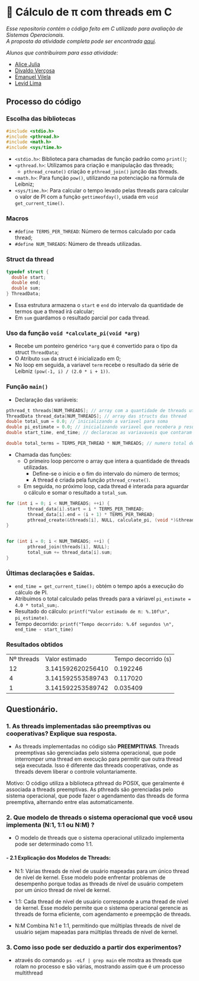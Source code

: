 #  🧮 Cálculo de π com threads em C
_Esse repositorio contém o código feito em C utilizado para avaliação de Sistemas Operacionais. <br/> A proposta da atividade completa pode ser encontrada [aqui](https://wiki.inf.ufpr.br/maziero/doku.php?id=so:calculo_de_pi_com_threads)._

_Alunos que contribuiram para essa atividade:_ 
- [Alice Julia](https://github.com/Alljuly)
- [Divaldo Verçosa](https://github.com/Divaldoh)
- [Emanuel Vilela](https://github.com/emanuelvsz)
- [Levid Lima](https://github.com/DEVLevid)


## Processo do código
### Escolha das bibliotecas 
```C
#include <stdio.h>
#include <pthread.h>
#include <math.h>
#include <sys/time.h>
```
- `<stdio.h>`: Biblioteca para chamadas de função padrão como `print()`;
- `<pthread.h>`: Utilizamos para criação e manipulação das threads;
  - `pthread_create()` criação e  `pthread_join()` junção das threads.
- `<math.h>`: Para função `pow()`, utilizando na potenciação na fórmula de Leibniz;
- `<sys/time.h>`: Para calcular o tempo levado pelas threads para calcular o valor de PI com a função `gettimeofday()`, usada em `void get_current_time()`.

### Macros
- `#define TERMS_PER_THREAD`: Número de termos calculado por cada thread;
- `#define NUM_THREADS`: Número de threads utilizadas.

### Struct da thread 
  ```C
typedef struct {
    double start;
    double end;
    double sum;
} ThreadData;
```
- Essa estrutura armazena o `start` e `end` do intervalo da quantidade de termos que a thread irá calcular;
- Em `sum` guardamos o resultado parcial por cada thread.

### Uso da função `void *calculate_pi(void *arg)`
- Recebe um ponteiro genérico `*arg` que é convertido para o tipo da struct `ThreadData`;
- O Atributo `sum` da struct é inicializado em 0;
- No loop em seguida, a variavel `term` recebe o resultado da série de Leibniz `(pow(-1, i) / (2.0 * i + 1))`.

### Função `main()`
- Declaração das variáveis:
``` C
pthread_t threads[NUM_THREADS]; // array com a quantidade de threads utilizadas
ThreadData thread_data[NUM_THREADS]; // array das structs das thread
double total_sum = 0.0; // inicializando a variavel para soma
double pi_estimate = 0.0; // inicializando variavel que recebera p resultado
double start_time, end_time; // declaracao as variavaveis que contaram a hora que o calculo começou e terminou

double total_terms = TERMS_PER_THREAD * NUM_THREADS; // numero total de termos que serao calculados por todas as threads.

```
- Chamada das funções:
  - O primeiro loop percorre o array que intera a quantidade de threads utilizadas.
    - Define-se o inicio e o fim do intervalo do número de termos;
    - A thread é criada pela função `pthread_create()`.
  - Em seguida, no próximo loop, cada thread é interada para aguardar o cálculo e somar o resultado a `total_sum`.
```C
for (int i = 0; i < NUM_THREADS; ++i) {
        thread_data[i].start = i * TERMS_PER_THREAD;
        thread_data[i].end = (i + 1) * TERMS_PER_THREAD;
        pthread_create(&threads[i], NULL, calculate_pi, (void *)&thread_data[i]);
}


for (int i = 0; i < NUM_THREADS; ++i) {
        pthread_join(threads[i], NULL);
        total_sum += thread_data[i].sum;
}
```

### Últimas declarações e Saídas.
- `end_time = get_current_time();` obtém o tempo após a execução do cálculo de PI.
- Atribuimos o total calculado pelas threads para a váriavel `pi_estimate = 4.0 * total_sum;`.
- Resultado do cálculo: `printf("Valor estimado de π: %.10f\n", pi_estimate)`.
- Tempo decorrido: `printf("Tempo decorrido: %.6f segundos \n", end_time - start_time)`
  
### Resultados obtidos
<table>
  <tr>
  <td>Nº threads</td>
  <td>Valor estimado</td>
  <td>Tempo decorrido (s)</td>
</tr>
<tr>
  <td>12</td>
  <td>3.141592620256410</td>
  <td>0.192246</td>
</tr>
  <tr>
  <td>4</td>
  <td>3.141592553589743</td>
  <td>0.117020</td>
</tr>
  <tr>
  <td>1</td>
  <td>3.141592253589742</td>
  <td>0.035409</td>
</tr>
</table>

## Questionário.
### 1. As threads implementadas são preemptivas ou cooperativas? Explique sua resposta.
  - As threads implementadas no código são **PREEMPITIVAS**. Threads preemptivas são gerenciadas pelo sistema operacional, que pode interromper uma thread em execução para permitir que outra thread seja executada. Isso é diferente das threads cooperativas, onde as threads devem liberar o controle voluntariamente.

Motivo: O código utiliza a biblioteca pthread do POSIX, que geralmente é associada a threads preemptivas. As pthreads são gerenciadas pelo sistema operacional, que pode fazer o agendamento das threads de forma preemptiva, alternando entre elas automaticamente.

### 2. Que modelo de threads o sistema operacional que você usou implementa (N:1, 1:1 ou N:M) ? 
  - O modelo de threads que o sistema operacional utilizado implementa pode ser determinado como 1:1.
#### - 2.1 Explicação dos Modelos de Threads:

- N:1: Várias threads de nível de usuário mapeadas para um único thread de nível de kernel. Esse modelo pode enfrentar problemas de desempenho porque todas as threads de nível de usuário competem por um único thread de nível de kernel.

- 1:1: Cada thread de nível de usuário corresponde a uma thread de nível de kernel. Esse modelo permite que o sistema operacional gerencie as threads de forma eficiente, com agendamento e preempção de threads.

- N:M Combina N:1 e 1:1, permitindo que múltiplas threads de nível de usuário sejam mapeadas para múltiplas threads de nível de kernel.

### 3. Como isso pode ser deduzido a partir dos experimentos?
  - através do comando  `ps -eLf | grep main` ele mostra as threads que rolam no processo e são várias, mostrando assim que é um processo multithread
